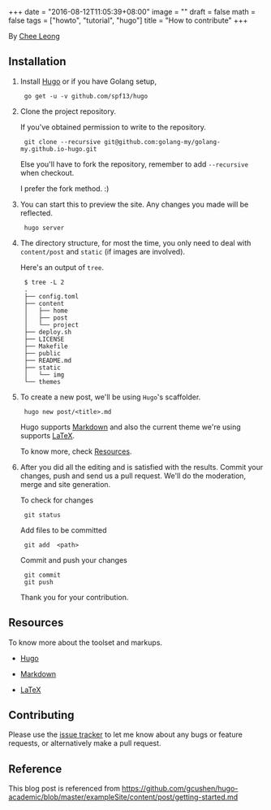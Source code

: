+++
date = "2016-08-12T11:05:39+08:00"
image = ""
draft = false
math = false
tags = ["howto", "tutorial", "hugo"]
title = "How to contribute"
+++

By [Chee Leong](https://github.com/klrkdekira)

## Installation

1. Install [Hugo](https://gohugo.io/overview/installing/) or if you have Golang setup,

        go get -u -v github.com/spf13/hugo

2. Clone the project repository.

    If you've obtained permission to write to the repository.

        git clone --recursive git@github.com:golang-my/golang-my.github.io-hugo.git

    Else you'll have to fork the repository, remember to add `--recursive` when checkout.

    I prefer the fork method. :)

3. You can start this to preview the site. Any changes you made will be reflected.

        hugo server

4. The directory structure, for most the time, you only need to deal with `content/post` and `static` (if images are involved).

    Here's an output of `tree`.

        $ tree -L 2
        .
        ├── config.toml
        ├── content
        │   ├── home
        │   ├── post
        │   └── project
        ├── deploy.sh
        ├── LICENSE
        ├── Makefile
        ├── public
        ├── README.md
        ├── static
        │   └── img
        └── themes

5. To create a new post, we'll be using `Hugo`'s scaffolder.

        hugo new post/<title>.md

    Hugo supports [Markdown](https://github.com/adam-p/markdown-here/wiki/Markdown-Cheatsheet) and also the current theme we're using supports [LaTeX](https://en.wikibooks.org/wiki/LaTeX/Mathematics).

    To know more, check [Resources](#resources).

6. After you did all the editing and is satisfied with the results. Commit your changes, push and send us a pull request.
   We'll do the moderation, merge and site generation.

    To check for changes

        git status

    Add files to be committed

        git add  <path>

    Commit and push your changes

        git commit
        git push

    Thank you for your contribution.

## Resources

To know more about the toolset and markups.

* [Hugo](https://gohugo.io/overview/introduction/)

* [Markdown](https://github.com/adam-p/markdown-here/wiki/Markdown-Cheatsheet)

* [LaTeX](https://en.wikibooks.org/wiki/LaTeX/Mathematics)

## Contributing

Please use the [issue tracker](https://github.com/golang-my/golang-my.github.io-hugo/issues) to let me know about any bugs or feature requests, or alternatively make a pull request.

## Reference

This blog post is referenced from https://github.com/gcushen/hugo-academic/blob/master/exampleSite/content/post/getting-started.md
